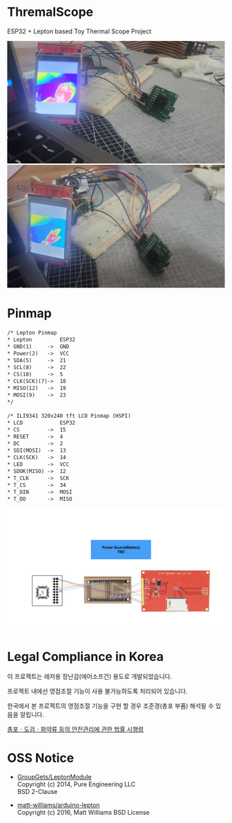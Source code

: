 # ThremalScope
ESP32 + Lepton based Toy Thermal Scope Project

![Sample1](./images/sample_1.jpeg)
![Sample1](./images/sample_2.jpeg)

# Pinmap
 ```
/* Lepton Pinmap
 * Lepton         ESP32
 * GND(1)     ->  GND
 * Power(2)   ->  VCC
 * SDA(5)     ->  21
 * SCL(8)     ->  22
 * CS(10)     ->  5
 * CLK(SCK)(7)->  18
 * MISO(12)   ->  19
 * MOSI(9)    ->  23
 */

/* ILI9341 320x240 tft LCD Pinmap (HSPI)
 * LCD            ESP32
 * CS         ->  15
 * RESET      ->  4
 * DC         ->  2
 * SDI(MOSI)  ->  13
 * CLK(SCK)   ->  14
 * LED        ->  VCC
 * SDOK(MISO) ->  12
 * T_CLK      ->  SCK
 * T_CS       ->  34
 * T_DIN      ->  MOSI
 * T_DO       ->  MISO
```

![Pinmap](./images/pinmap.jpeg)

# Legal Compliance in Korea
이 프로젝트는 레저용 장난감(에어소프건) 용도로 개발되었습니다.

프로젝트 내에선 영점조절 기능이 사용 불가능하도록 처리되어 있습니다.

한국에서 본 프로젝트의 영점조절 기능을 구현 할 경우 조준경(총포 부품) 해석될 수 있음을 알립니다.

[총포ㆍ도검ㆍ화약류 등의 안전관리에 관한 법률 시행령](https://www.law.go.kr/%EB%B2%95%EB%A0%B9/%EC%B4%9D%ED%8F%AC%E3%86%8D%EB%8F%84%EA%B2%80%E3%86%8D%ED%99%94%EC%95%BD%EB%A5%98%EB%93%B1%EC%9D%98%EC%95%88%EC%A0%84%EA%B4%80%EB%A6%AC%EC%97%90%EA%B4%80%ED%95%9C%EB%B2%95%EB%A5%A0%EC%8B%9C%ED%96%89%EB%A0%B9)

# OSS Notice
- [GroupGets/LeptonModule](https://github.com/groupgets/LeptonModule) <br/>
Copyright (c) 2014, Pure Engineering LLC <br/>
BSD 2-Clause

- [matt-williams/arduino-lepton](https://github.com/matt-williams/arduino-lepton) <br/>
Copyright (c) 2016, Matt Williams
BSD License
